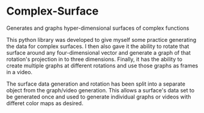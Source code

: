 # Complex-Surface
Generates and graphs hyper-dimensional surfaces of complex functions

This python library was developed to give myself some practice generating the data for complex surfaces.  I then also gave it the ability to rotate that surface around any four-dimensional vector and generate a graph of that rotation's projection in to three dimensions.  Finally, it has the ability to create multiple graphs at different rotations and use those graphs as frames in a video.

The surface data generation and rotation has been split into a separate object from the graph/video generation.  This allows a surface's data set to be generated once and used to generate individual graphs or videos with differet color maps as desired.
